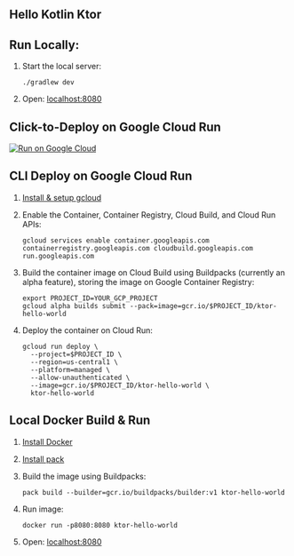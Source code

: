 Hello Kotlin Ktor
-----------------

## Run Locally:
1. Start the local server:
    ```
    ./gradlew dev
    ```
1. Open: [localhost:8080](http://localhost:8080)

## Click-to-Deploy on Google Cloud Run
[![Run on Google Cloud](https://deploy.cloud.run/button.svg)](https://deploy.cloud.run)

## CLI Deploy on Google Cloud Run
1. [Install & setup gcloud](https://cloud.google.com/sdk/install)

1. Enable the Container, Container Registry, Cloud Build, and Cloud Run APIs:
    ```
    gcloud services enable container.googleapis.com containerregistry.googleapis.com cloudbuild.googleapis.com run.googleapis.com
    ```

1. Build the container image on Cloud Build using Buildpacks (currently an alpha feature), storing the image on Google Container Registry:
    ```
    export PROJECT_ID=YOUR_GCP_PROJECT
    gcloud alpha builds submit --pack=image=gcr.io/$PROJECT_ID/ktor-hello-world
    ```

1. Deploy the container on Cloud Run:
    ```
    gcloud run deploy \
      --project=$PROJECT_ID \
      --region=us-central1 \
      --platform=managed \
      --allow-unauthenticated \
      --image=gcr.io/$PROJECT_ID/ktor-hello-world \
      ktor-hello-world
    ```

## Local Docker Build & Run

1. [Install Docker](https://docs.docker.com/get-docker/)

1. [Install pack](https://buildpacks.io/docs/install-pack/)

1. Build the image using Buildpacks:
    ```
    pack build --builder=gcr.io/buildpacks/builder:v1 ktor-hello-world
    ```

1. Run image:
    ```
    docker run -p8080:8080 ktor-hello-world
    ```

1. Open: [localhost:8080](http://localhost:8080)
